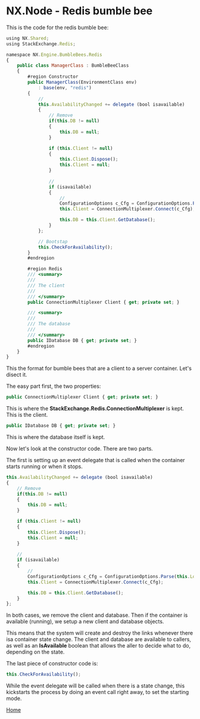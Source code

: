 # NX.Node - Redis bumble bee

This is the code for the redis bumble bee:
```JavaScript
using NX.Shared;
using StackExchange.Redis;

namespace NX.Engine.BumbleBees.Redis
{
    public class ManagerClass : BumbleBeeClass
    {
        #region Constructor
        public ManagerClass(EnvironmentClass env)
            : base(env, "redis")
        {
            //
            this.AvailabilityChanged += delegate (bool isavailable)
            {
                // Remove
                if(this.DB != null)
                {
                    this.DB = null;
                }

                if (this.Client != null)
                {
                    this.Client.Dispose();
                    this.Client = null;
                }
                
                //
                if (isavailable)
                {
                    //
                    ConfigurationOptions c_Cfg = ConfigurationOptions.Parse(this.Location.RemoveProtocol());
                    this.Client = ConnectionMultiplexer.Connect(c_Cfg);

                    this.DB = this.Client.GetDatabase();
                }
            };

            // Bootstap
            this.CheckForAvailability();
        }
        #endregion

        #region Redis
        /// <summary>
        /// 
        /// The client
        /// 
        /// </summary>
        public ConnectionMultiplexer Client { get; private set; }

        /// <summary>
        /// 
        /// The database
        /// 
        /// </summary>
        public IDatabase DB { get; private set; }
        #endregion
    }
}
```

This the format for bumble bees that are a client to a server container.  Let's disect it.

The easy part first, the two properties:
```JavaScript
public ConnectionMultiplexer Client { get; private set; }
```
This is where the **StackExchange.Redis.ConnectionMultiplexer** is kept.  This is the client.

```JavaScript
public IDatabase DB { get; private set; }
```
This is where the database itself is kept.

Now let's look at the constructor code.  There are two parts.

The first is setting up an event delegate that is called when the container starts running
or when it stops.
```JavaScript
this.AvailabilityChanged += delegate (bool isavailable)
{
    // Remove
    if(this.DB != null)
    {
        this.DB = null;
    }

    if (this.Client != null)
    {
        this.Client.Dispose();
        this.Client = null;
    }
                
    //
    if (isavailable)
    {
        //
        ConfigurationOptions c_Cfg = ConfigurationOptions.Parse(this.Location.RemoveProtocol());
        this.Client = ConnectionMultiplexer.Connect(c_Cfg);

        this.DB = this.Client.GetDatabase();
    }
};
```
In both cases, we remove the client and database.  Then if the container is available (running),
we setup a new client and database objects.

This means that the system will create and destroy the links whenever there isa container state
change.  The client and database are available to callers, as well as an **IsAvailable** boolean 
that allows the aller to decide what to do, depending on the state.

The last piece of constructor code is:
```JavaScript
this.CheckForAvailability();
```
While the event delegate will be called when there is a state change, this kickstarts the
process by doing an event call right away, to set the starting mode.

[Home](../README.md)
